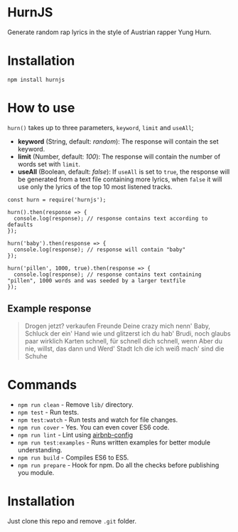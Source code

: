 # HurnJS

Generate random rap lyrics in the style of Austrian rapper Yung Hurn.

# Installation

```
npm install hurnjs
```

# How to use

`hurn()` takes up to three parameters, `keyword`, `limit` and `useAll`; 

- **keyword** (String, default: *random*): The response will contain the set keyword.
- **limit** (Number, default: *100*): The response will contain the number of words set with `limit`.
- **useAll** (Boolean, default: *false*): If `useAll` is set to `true`, the response will be generated from a text file containing more lyrics, when `false` it will use only the lyrics of the top 10 most listened tracks.

```
const hurn = require('hurnjs');

hurn().then(response => {
  console.log(response); // response contains text according to defaults
});

hurn('baby').then(response => {
  console.log(response); // response will contain "baby"
});

hurn('pillen', 1000, true).then(response => {
  console.log(response); // response contains text containing "pillen", 1000 words and was seeded by a larger textfile
});

```

## Example response

> Drogen jetzt? verkaufen Freunde Deine crazy mich nenn' Baby, Schluck der ein' Hand wie und glitzerst ich du hab' Brudi, noch glaubs paar wirklich Karten schnell, für schnell dich schnell, wenn Aber du nie, willst, das dann und Werd' Stadt Ich die ich weiß mach' sind die Schuhe


# Commands
- `npm run clean` - Remove `lib/` directory.
- `npm test` - Run tests.
- `npm test:watch` - Run tests and watch for file changes.
- `npm run cover` - Yes. You can even cover ES6 code.
- `npm run lint` - Lint using [airbnb-config](https://github.com/airbnb/javascript/tree/master/packages/eslint-config-airbnb)
- `npm run test:examples` - Runs written examples for better module understanding.
- `npm run build` - Compiles ES6 to ES5.
- `npm run prepare` - Hook for npm. Do all the checks before publishing you module.

# Installation
Just clone this repo and remove `.git` folder.

